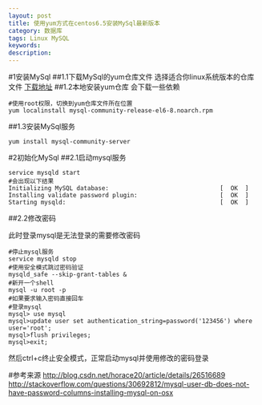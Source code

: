 ```yaml
---
layout: post
title: 使用yum方式在centos6.5安装MySql最新版本
category: 数据库
tags: Linux MySQL
keywords: 
description: 
---
```




#1安装MySql
##1.1下载MySql的yum仓库文件
选择适合你linux系统版本的仓库文件
[下载地址](http://dev.mysql.com/downloads/repo/yum/)
##1.2本地安装yum仓库
会下载一些依赖

```shell
#使用root权限，切换到yum仓库文件所在位置
yum localinstall mysql-community-release-el6-8.noarch.rpm
```

##1.3安装MySql服务

```shell
yum install mysql-community-server
```

#2初始化MySql
##2.1启动mysql服务

```shell
service mysqld start
#会出现以下结果
Initializing MySQL database:                               [  OK  ]
Installing validate password plugin:                       [  OK  ]
Starting mysqld:                                           [  OK  ]
```
##2.2修改密码

此时登录mysql是无法登录的需要修改密码

```shell
#停止mysql服务
service mysqld stop
#使用安全模式跳过密码验证
mysqld_safe --skip-grant-tables &
#新开一个shell
mysql -u root -p
#如果要求输入密码直接回车
#登录mysql
mysql> use mysql
mysql>update user set authentication_string=password('123456') where user='root';
mysql>flush privileges;
mysql>exit;
```

然后ctrl+c终止安全模式，正常启动mysql并使用修改的密码登录

#参考来源
http://blog.csdn.net/horace20/article/details/26516689
http://stackoverflow.com/questions/30692812/mysql-user-db-does-not-have-password-columns-installing-mysql-on-osx